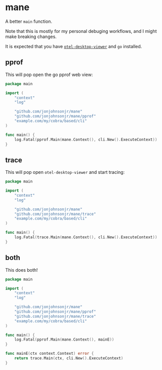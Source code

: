 # mane

A better `main` function.

Note that this is mostly for my personal debuging workflows, and I might make breaking changes.

It is expected that you have [`otel-desktop-viewer`](https://github.com/CtrlSpice/otel-desktop-viewer) and `go` installed.

## pprof

This will pop open the go pprof web view:

```go
package main

import (
	"context"
	"log"

	"github.com/jonjohnsonjr/mane"
	"github.com/jonjohnsonjr/mane/pprof"
	"example.com/my/cobra/based/cli"
)

func main() {
	log.Fatal(pprof.Main(mane.Context(), cli.New().ExecuteContext))
}
```

## trace

This will pop open `otel-desktop-viewer` and start tracing:

```go
package main

import (
	"context"
	"log"

	"github.com/jonjohnsonjr/mane"
	"github.com/jonjohnsonjr/mane/trace"
	"example.com/my/cobra/based/cli"
)

func main() {
	log.Fatal(trace.Main(mane.Context(), cli.New().ExecuteContext))
}
```

## both

This does both!

```go
package main

import (
	"context"
	"log"

	"github.com/jonjohnsonjr/mane"
	"github.com/jonjohnsonjr/mane/pprof"
	"github.com/jonjohnsonjr/mane/trace"
	"example.com/my/cobra/based/cli"
)

func main() {
	log.Fatal(pprof.Main(mane.Context(), mainE))
}

func mainE(ctx context.Context) error {
	return trace.Main(ctx, cli.New().ExecuteContext)
}
```
